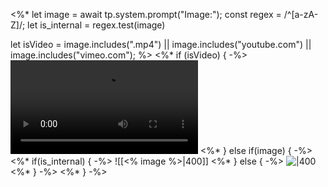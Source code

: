 <%*
let image = await tp.system.prompt("Image:");
const regex = /^[a-zA-Z]/;
let is_internal = regex.test(image) 

let isVideo = image.includes(".mp4") || image.includes("youtube.com") || image.includes("vimeo.com");
%>
<%*   if (isVideo) { -%>
<video controls>
  <source src="<% image %>" type="video/mp4">
  Your browser does not support the video tag.
</video>
<%*   } else if(image) { -%>
<%*     if(is_internal) { -%>
![[<% image %>|400]]
<%*     } else { -%>
![|400](<% image %>)
<%*     } -%>
<%*   } -%>
